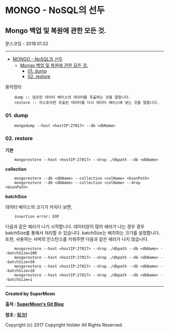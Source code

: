 # MONGO - NoSQL의 선두

## Mongo 백업 및 복원에 관한 모든 것.

<div class="pull-right"> 문스코딩 - 2018.01.02 </div>

---

<!-- @import "[TOC]" {cmd="toc" depthFrom=1 depthTo=6 orderedList=false} -->
<!-- code_chunk_output -->

* [MONGO - NoSQL의 선두](#mongo-nosql의-선두)
	* [Mongo 백업 및 복원에 관한 모든 것.](#mongo-백업-및-복원에-관한-모든-것)
		* [01. dump](#01-dump)
		* [02. restore](#02-restore)

<!-- /code_chunk_output -->


용어정리
```
    dump :: 덤프란 데이터 베이스의 데이터를 추출하는 것을 말합니다.
    restore :: 리스토어란 추출된 데이터를 다시 데이터 베이스에 넣는 것을 말합니다.
```

### 01. dump

```
    mongodump --host <hostIP:27017> --db <dbName>
```

### 02. restore

**기본**

```
    mongorestore --host <hostIP:27017> --drop ./dbpath --db <dbName>
```

**collection**

```
    mongorestore --db <dbName> --collection <colName> <bsonPath>
    mongorestore --db <dbName> --collection <colName> --drop <bsonPath>
```

**batchSize**

데이터 베이스의 크기가 커지다 보면,

```
    insertion error: EOF
```

다음과 같은 에러가 나기 시작합니다.
데이터양이 많어 에러가 나는 경우 경우 batchSize를 통해서 처리할 수 있습니다.
batchSize는 배치하는 크기를 설정합니다.
또한, 사용하는 서버의 인스턴스를 키워주면 다음과 같은 에러가 나지 않습니다.

```
    mongorestore --host <hostIP:27017> --drop ./dbpath --db <dbName> --batchSize=100
    mongorestore --host <hostIP:27017> --drop ./dbpath --db <dbName> --batchSize=50
    mongorestore --host <hostIP:27017> --drop ./dbpath --db <dbName> --batchSize=10
    mongorestore --host <hostIP:27017> --drop ./dbpath --db <dbName> --batchSize=1
```



---

**Created by SuperMoon**

**출처 : [SuperMoon's Git Blog](https://github.com/jm921106)**

**참조 : [링크1]()**

Copyright (c) 2017 Copyright Holder All Rights Reserved.
